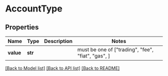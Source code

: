 # AccountType


## Properties
Name | Type | Description | Notes
------------ | ------------- | ------------- | -------------
**value** | **str** |  |  must be one of ["trading", "fee", "fiat", "gas", ]

[[Back to Model list]](../README.md#documentation-for-models) [[Back to API list]](../README.md#documentation-for-api-endpoints) [[Back to README]](../README.md)



